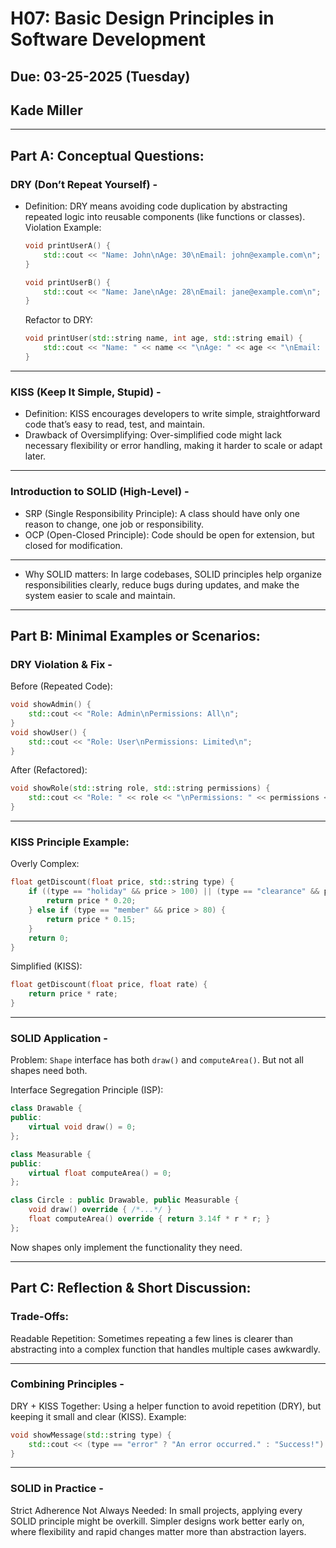 # H07: Basic Design Principles in Software Development  
## Due: 03-25-2025 (Tuesday)
## Kade Miller

---

## Part A: Conceptual Questions:

### DRY (Don’t Repeat Yourself) - 

- Definition: DRY means avoiding code duplication by abstracting repeated logic into reusable components (like functions or classes).  
  Violation Example:
  ```cpp
  void printUserA() {
      std::cout << "Name: John\nAge: 30\nEmail: john@example.com\n";
  }

  void printUserB() {
      std::cout << "Name: Jane\nAge: 28\nEmail: jane@example.com\n";
  }
  ```
  Refactor to DRY:
  ```cpp
  void printUser(std::string name, int age, std::string email) {
      std::cout << "Name: " << name << "\nAge: " << age << "\nEmail: " << email << "\n";
  }
  ```

---

### KISS (Keep It Simple, Stupid) - 

- Definition: KISS encourages developers to write simple, straightforward code that’s easy to read, test, and maintain.
- Drawback of Oversimplifying: Over-simplified code might lack necessary flexibility or error handling, making it harder to scale or adapt later.

---

### Introduction to SOLID (High-Level) - 

- SRP (Single Responsibility Principle): A class should have only one reason to change, one job or responsibility.
- OCP (Open-Closed Principle): Code should be open for extension, but closed for modification.

---


- Why SOLID matters: In large codebases, SOLID principles help organize responsibilities clearly, reduce bugs during updates, and make the system easier to scale and maintain.

---

## Part B: Minimal Examples or Scenarios: 

### DRY Violation & Fix - 

Before (Repeated Code):
```cpp
void showAdmin() {
    std::cout << "Role: Admin\nPermissions: All\n";
}
void showUser() {
    std::cout << "Role: User\nPermissions: Limited\n";
}
```

After (Refactored):
```cpp
void showRole(std::string role, std::string permissions) {
    std::cout << "Role: " << role << "\nPermissions: " << permissions << "\n";
}
```

---

### KISS Principle Example: 

Overly Complex:
```cpp
float getDiscount(float price, std::string type) {
    if ((type == "holiday" && price > 100) || (type == "clearance" && price > 50)) {
        return price * 0.20;
    } else if (type == "member" && price > 80) {
        return price * 0.15;
    }
    return 0;
}
```

Simplified (KISS):
```cpp
float getDiscount(float price, float rate) {
    return price * rate;
}
```

---

### SOLID Application - 

Problem: `Shape` interface has both `draw()` and `computeArea()`. But not all shapes need both.

Interface Segregation Principle (ISP):
```cpp
class Drawable {
public:
    virtual void draw() = 0;
};

class Measurable {
public:
    virtual float computeArea() = 0;
};

class Circle : public Drawable, public Measurable {
    void draw() override { /*...*/ }
    float computeArea() override { return 3.14f * r * r; }
};
```

Now shapes only implement the functionality they need.

---

## Part C: Reflection & Short Discussion:

### Trade-Offs: 

Readable Repetition: Sometimes repeating a few lines is clearer than abstracting into a complex function that handles multiple cases awkwardly.

---

### Combining Principles - 

DRY + KISS Together: Using a helper function to avoid repetition (DRY), but keeping it small and clear (KISS).
Example:
```cpp
void showMessage(std::string type) {
    std::cout << (type == "error" ? "An error occurred." : "Success!") << "\n";
}
```

---

### SOLID in Practice - 

Strict Adherence Not Always Needed: In small projects, applying every SOLID principle might be overkill. Simpler designs work better early on, where flexibility and rapid changes matter more than abstraction layers.
